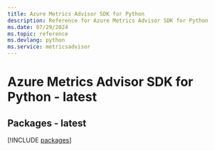 ```yaml
---
title: Azure Metrics Advisor SDK for Python
description: Reference for Azure Metrics Advisor SDK for Python
ms.date: 07/29/2024
ms.topic: reference
ms.devlang: python
ms.service: metricsadvisor
---
```

# Azure Metrics Advisor SDK for Python - latest
## Packages - latest
[!INCLUDE [packages](metrics-advisor-index.md)]